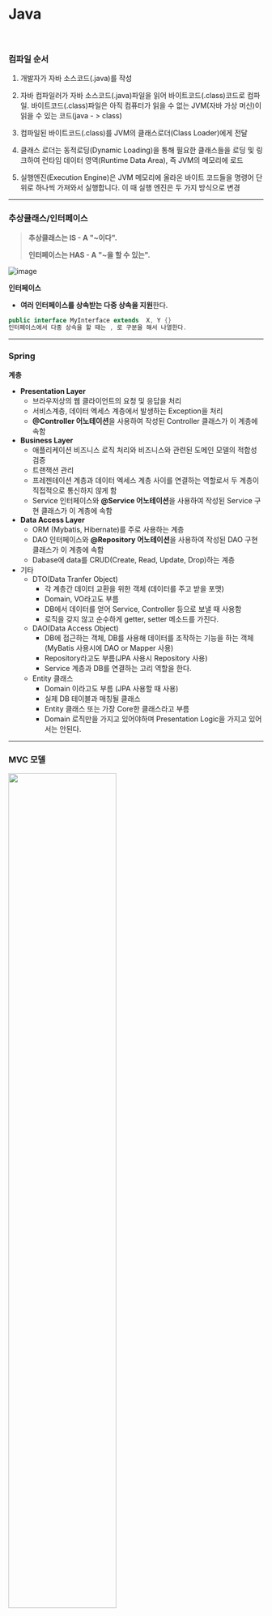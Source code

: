 # Java

<br>

### 컴파일 순서

1. 개발자가 자바 소스코드(.java)를 작성

2. 자바 컴파일러가 자바 소스코드(.java)파일을 읽어 바이트코드(.class)코드로 컴파일. 바이트코드(.class)파일은 아직 컴퓨터가 읽을 수 없는 JVM(자바 가상 머신)이 읽을 수 있는 코드(java - > class)

3. 컴파일된 바이트코드(.class)를 JVM의 클래스로더(Class Loader)에게 전달

4. 클래스 로더는 동적로딩(Dynamic Loading)을 통해 필요한 클래스들을 로딩 및 링크하여 런타임 데이터 영역(Runtime Data Area), 즉 JVM의 메모리에 로드

5. 실행엔진(Execution Engine)은 JVM 메모리에 올라온 바이트 코드들을 명령어 단위로 하나씩 가져와서 실행합니다. 이 때 실행 엔진은 두 가지 방식으로 변경

---

### 추상클래스/인터페이스

> **추상클래스는 IS - A "~이다".**
>
> **인터페이스는 HAS - A "~을 할 수 있는".**

![image](https://user-images.githubusercontent.com/75229881/136740684-a9aa12cb-935a-42c4-9f5c-22e3358ecc98.png)

**인터페이스**

*  **여러 인터페이스를 상속받는 다중 상속을 지원**한다. 

  ```java
  public interface MyInterface extends  X, Y {}
  인터페이스에서 다중 상속을 할 때는 , 로 구분을 해서 나열한다.
  ```
  



---

### Spring

**계층**

* **Presentation Layer**
  * 브라우저상의 웹 클라이언트의 요청 및 응답을 처리
  * 서비스계층, 데이터 엑세스 계층에서 발생하는 Exception을 처리
  * **@Controller 어노테이션**을 사용하여 작성된 Controller 클래스가 이 계층에 속함
* **Business Layer**
  * 애플리케이션 비즈니스 로직 처리와 비즈니스와 관련된 도메인 모델의 적합성 검증
  * 트랜잭션 관리
  * 프레젠테이션 계층과 데이터 엑세스 계층 사이를 연결하는 역할로서 두 계층이 직접적으로 통신하지 않게 함
  * Service 인터페이스와 **@Service 어노테이션**을 사용하여 작성된 Service 구현 클래스가 이 계층에 속함
* **Data Access Layer**
  * ORM (Mybatis, Hibernate)를 주로 사용하는 계층
  * DAO 인터페이스와 **@Repository 어노테이션**을 사용하여 작성된 DAO 구현 클래스가 이 계층에 속함 
  * Dabase에 data를 CRUD(Create, Read, Update, Drop)하는 계층
* 기타
  * DTO(Data Tranfer Object)
    * 각 계층간 데이터 교환을 위한 객체 (데이터를 주고 받을 포맷)
    * Domain, VO라고도 부름
    * DB에서 데이터를 얻어 Service, Controller 등으로 보낼 때 사용함
    * 로직을 갖지 않고 순수하게 getter, setter 메소드를 가진다.
  * DAO(Data Access Object)
    * DB에 접근하는 객체, DB를 사용해 데이터를 조작하는 기능을 하는 객체 (MyBatis 사용시에 DAO or Mapper 사용)
    * Repository라고도 부름(JPA 사용시 Repository 사용)
    * Service 계층과 DB를 연결하는 고리 역할을 한다.
  * Entity 클래스
    - Domain 이라고도 부름 (JPA 사용할 때 사용)
    - 실제 DB 테이블과 매칭될 클래스
    - Entity 클래스 또는 가장 Core한 클래스라고 부름
    - Domain 로직만을 가지고 있어야하며 Presentation Logic을 가지고 있어서는 안된다.

---

### MVC 모델

<img src = "https://user-images.githubusercontent.com/75229881/163994778-fe8b6e38-b3df-40c7-bc23-2ed105e710a4.png" width="65%">

**모델**

* 데이터베이스, 상수, 초기화값, 변수 등

1. 사용자가 편집하길 원하는 모든 데이터를 가지고 있어야 한다.
   * 화면안의 네모박스에 글자가 표현된다면, 네모박스의 화면 위치 정보, 네모박스의 크기정보, 글자내용, 글자의 위치, 글자의 포맷 정보 등을 가지고 있어야 한다
2. 뷰나 컨트롤러에 대해서 어떤 정보도 알지 말아야 한다
   * 데이터 변경이 일어났을 때 모델에서 화면 UI를 직접 조정해서 수정할 수 있도록 뷰를 참조하는 내부 속성값을 가지면 안 된다
3. 변경이 일어나면, 변경 통지에 대한 처리방법을 구현해야만 한다.
   * 모델의 속성 중 텍스트 정보가 변경이 된다면, 이벤트를 발생시켜 누군가에게 전달해야 하며, 누군가 모델을 변경하도록 요청하는 이벤트를 보냈을 때 이를 수신할 수 있는 처리 방법을 구현해야한다.

**뷰**

* input 텍스트, 체크박스 항목 등과 같은 사용자 인터페이스 요소
* 다시 말해 데이터 및 객체의 입력, 그리고 보여주는 출력을 담당

1. 모델이 가지고 있는 정보를 따로 저장해서는 안된다
   * 단순히 네모 박스를 그리라는 명령을 받으면, 화면에 표시하기만 하고 그 화면을 그릴 때 필요한 정보들은 저장하지 않아야 한다.
2. 모델이나 컨트롤러와 같이 다른 구성요소들을 몰라야 된다
   * 뷰는 데이터를 받으면 화면에 표시해주는 역할만
3. 변경이 일어나면 변경통지에 대한 처리방법을 구현해야만 한다
   * 뷰에서는 화면에서 사용자가 화면에 표시된 내용을 변경하게 되면 이를 모델에게 전달해서 모델을 변경해야 할 것이다.

**컨트롤러**

1. 모델이나 뷰에 대해서 알고 있어야 한다
2. 모델이나 뷰의 변경을 모니터링 해야 한다

---

### AOP

> **관점 지향 프로그래밍**이라고 불린다. 관점 지향은 쉽게 말해 **어떤 로직을 기준으로 핵심적인 관점, 부가적인 관점으로 나누어서 보고 그 관점을 기준으로 각각 모듈화하겠다는 것**

* 정의

  * 프로그램의 크기가 엄청나게 커지면서 이러한 모듈 안에서마저 중복되는 코드가 생기게 되는 문제
  * 이를 횡단 관심사(Crosscutting-Concerns)라고 함. 트랜잭션, 로깅, 성능 분석 등
  * 이러한 횡단 관심사들은 여러 모듈들을 말 그래도 횡단하면서 존재

* Spring AOP는 프록시 패턴이라는 디자인 패턴을 사용해서 AOP 효과를 낸다.
* 프록시 패턴을 사용하면 어떤 기능을 추가하려 할때 기존 코드를 변경하지 않고 기능을 추가할수 있다.

---

### JUnit

- setUp() : 테스트 대상 클래스의 실행 전에 가장 먼저 setUP()을 실행한다.
  - ex) DB 및 서버 네트워크 환경 연결 시 활용
- tearDown() : 가장 마지막에 수행되며 setUp()의 반대 개념으로 생각하면 된다.
  - ex) DB 및 서버 네트워크 환경 연결 종료 시 활용
- 각 테스트 코드 실행 시 setUp , tearDown 반복 실행한다.

---

### 

  

  



